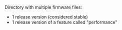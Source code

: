 Directory with multiple firmware files: 
- 1 release version (considered stable)
- 1 release version of a feature called "performance"
